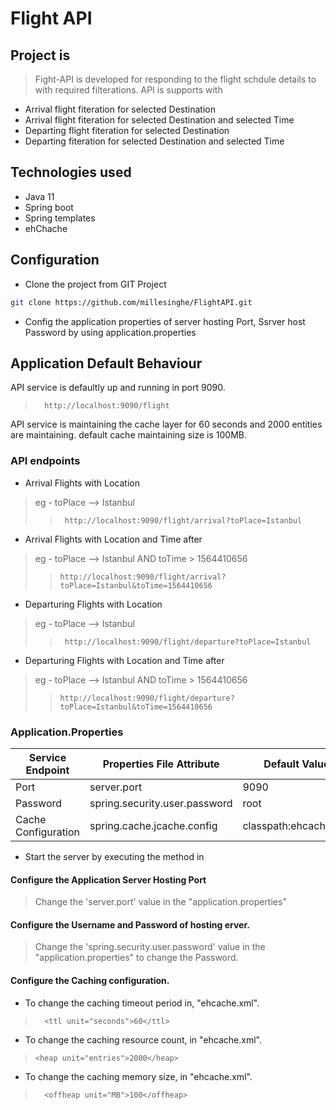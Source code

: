 # Flight API

## Project is 
> Fight-API is developed for responding to the flight schdule details to with required filterations. API is supports with
- Arrival flight fiteration for selected Destination
- Arrival flight fiteration for selected Destination and selected Time
- Departing flight fiteration for selected Destination
- Departing fiteration for selected Destination and selected Time

## Technologies used
- Java 11
- Spring boot
- Spring templates
- ehChache

## Configuration
- Clone the project from GIT Project
```sh
git clone https://github.com/millesinghe/FlightAPI.git
```
- Config the application properties of server hosting Port, Ssrver host Password by using application.properties

## Application Default Behaviour
API service is defaultly up and running in port 9090.
>       http://localhost:9090/flight

API service is maintaining the cache layer for 60 seconds and 2000 entities are maintaining. default cache maintaining size is 100MB.

### API endpoints
- Arrival Flights with Location
> eg - toPlace --> Istanbul
>>      http://localhost:9090/flight/arrival?toPlace=Istanbul

- Arrival Flights with Location and Time after
> eg - toPlace --> Istanbul AND toTime > 1564410656
>>     http://localhost:9090/flight/arrival?toPlace=Istanbul&toTime=1564410656

- Departuring Flights with Location
> eg - toPlace --> Istanbul
>>      http://localhost:9090/flight/departure?toPlace=Istanbul

- Departuring Flights with Location and Time after
> eg - toPlace --> Istanbul AND toTime > 1564410656
>>     http://localhost:9090/flight/departure?toPlace=Istanbul&toTime=1564410656



### Application.Properties
| Service Endpoint | Properties File Attribute | Default Value |
| ------ | ------ | ------ |
| Port | server.port | 9090
| Password |spring.security.user.password | root
| Cache Configuration | spring.cache.jcache.config | classpath:ehcache.xml

- Start the server by executing the method in 

#### Configure the Application Server Hosting Port
> Change the 'server.port' value in the "application.properties"

#### Configure the Username and Password of hosting erver.
> Change the 'spring.security.user.password' value in the "application.properties" to change the Password.

#### Configure the Caching configuration.
- To change the caching timeout period in, "ehcache.xml".
>       <ttl unit="seconds">60</ttl>
- To change the caching resource count, in "ehcache.xml".
>     <heap unit="entries">2000</heap>
- To change the caching memory size, in "ehcache.xml".
>       <offheap unit="MB">100</offheap>

